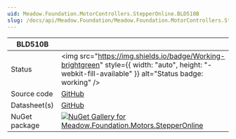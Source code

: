 ```yaml
---
uid: Meadow.Foundation.MotorControllers.StepperOnline.BLD510B
slug: /docs/api/Meadow.Foundation/Meadow.Foundation.MotorControllers.StepperOnline.BLD510B
---
```


| BLD510B | |
|--------|--------|
| Status | <img src="https://img.shields.io/badge/Working-brightgreen" style={{ width: "auto", height: "-webkit-fill-available" }} alt="Status badge: working" /> |
| Source code | [GitHub](https://github.com/WildernessLabs/Meadow.Foundation/tree/main/Source/Meadow.Foundation.Peripherals/Motors.StepperOnline) |
| Datasheet(s) | [GitHub](https://github.com/WildernessLabs/Meadow.Foundation/tree/main/Source/Meadow.Foundation.Peripherals/Motors.StepperOnline/Datasheet) |
| NuGet package | <a href="https://www.nuget.org/packages/Meadow.Foundation.Motors.StepperOnline/" target="_blank"><img src="https://img.shields.io/nuget/v/Meadow.Foundation.Motors.StepperOnline.svg?label=Meadow.Foundation.Motors.StepperOnline" alt="NuGet Gallery for Meadow.Foundation.Motors.StepperOnline" /></a> |

